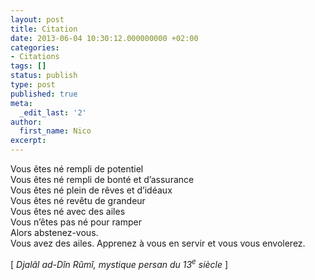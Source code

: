 ```yaml
---
layout: post
title: Citation
date: 2013-06-04 10:30:12.000000000 +02:00
categories:
- Citations
tags: []
status: publish
type: post
published: true
meta:
  _edit_last: '2'
author:
  first_name: Nico
excerpt:
---
```

<p>Vous êtes né rempli de potentiel<br />
Vous êtes né rempli de bonté et d’assurance<br />
Vous êtes né plein de rêves et d’idéaux<br />
Vous êtes né revêtu de grandeur<br />
Vous êtes né avec des ailes<br />
Vous n’êtes pas né pour ramper<br />
Alors abstenez-vous.<br />
Vous avez des ailes. Apprenez à vous en servir et vous vous envolerez.</p>
<p>[ <i>Djalâl ad-Dîn Rûmî, mystique persan du 13<sup>e</sup> siècle</i> ]</p>
